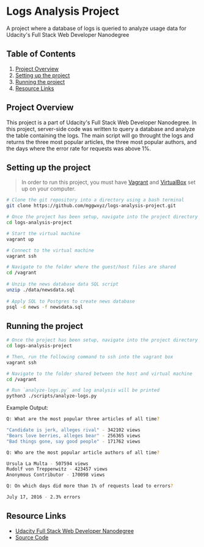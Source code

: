 # Logs Analysis Project
A project where a database of logs is queried to analyze usage data for Udacity's Full Stack Web Developer Nanodegree

## Table of Contents

1. [Project Overview](#project-overview)
1. [Setting up the project](#setting-up-the-project)
1. [Running the project](#running-the-project)
1. [Resource Links](#resource-links)

## Project Overview

This project is a part of Udacity's Full Stack Web Developer Nanodegree. In this project, server-side code
 was written to query a database and analyze the table containing the logs. The main script will go throught the logs and returns
 the three most popular articles, the three most popular authors, and the days where the error rate for requests was above 1%.

## Setting up the project

> In order to run this project, you must have [Vagrant](https://www.vagrantup.com/downloads.html) and [VirtualBox](https://www.virtualbox.org/wiki/Downloads) set up on your computer.

```bash
# Clone the git repository into a directory using a bash terminal
git clone https://github.com/mggwxyz/logs-analysis-project.git

# Once the project has been setup, navigate into the project directory with `Vagrantfile`
cd logs-analysis-project

# Start the virtual machine
vagrant up

# Connect to the virtual machine
vagrant ssh

# Navigate to the folder where the guest/host files are shared
cd /vagrant
    
# Unzip the news database data SQL script
unzip ./data/newsdata.sql
    
# Apply SQL to Postgres to create news database
psql -d news -f newsdata.sql
```
## Running the project

```bash
# Once the project has been setup, navigate into the project directory on your home computer
cd logs-analysis-project

# Then, run the following command to ssh into the vagrant box
vagrant ssh

# Navigate to the folder shared between the host and virtual machine
cd /vagrant

# Run `analyze-logs.py` and log analysis will be printed
python3 ./scripts/analyze-logs.py
```

Example Output:
```bash
Q: What are the most popular three articles of all time?

"Candidate is jerk, alleges rival" - 342102 views
"Bears love berries, alleges bear" - 256365 views
"Bad things gone, say good people" - 171762 views

Q: Who are the most popular article authors of all time?

Ursula La Multa - 507594 views
Rudolf von Treppenwitz - 423457 views
Anonymous Contributor - 170098 views

Q: On which days did more than 1% of requests lead to errors?

July 17, 2016 - 2.3% errors
```

## Resource Links

- [Udacity Full Stack Web Developer Nanodegree](https://www.udacity.com/course/full-stack-web-developer-nanodegree--nd004)
- [Source Code](https://github.com/mggwxyz/logs-analysis-project)
